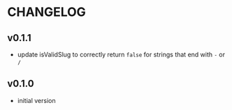 # CHANGELOG

## v0.1.1
* update isValidSlug to correctly return `false` for strings that end with `-` or `/`

## v0.1.0
* initial version

